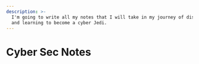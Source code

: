 ```yaml
---
description: >-
  I'm going to write all my notes that I will take in my journey of discovery
  and learning to become a cyber Jedi.
---
```


# Cyber Sec Notes

